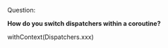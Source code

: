 Question:

**How do you switch dispatchers within a coroutine?**

<div class="hint">
  withContext(Dispatchers.xxx)
</div>


